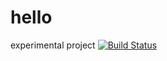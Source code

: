 # hello
experimental project
[![Build Status](https://travis-ci.com/zhangjundeng-sw/hello.svg?branch=master)](https://travis-ci.com/zhangjundeng-sw/hello)
